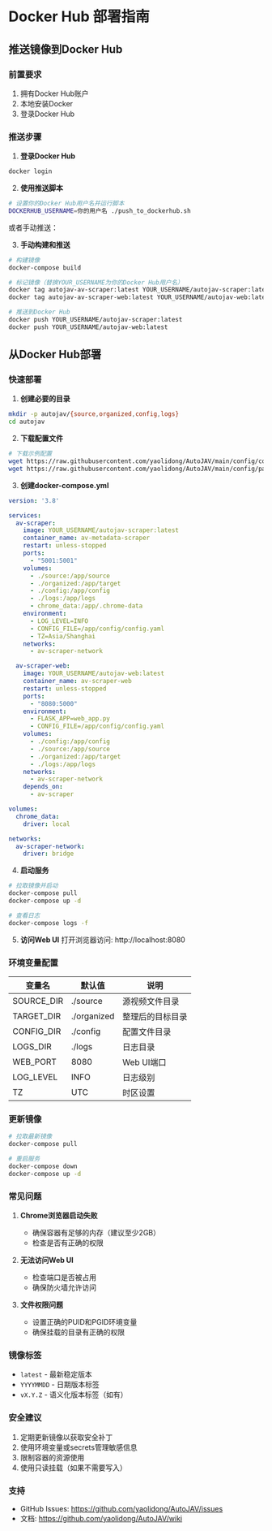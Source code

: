 # Docker Hub 部署指南

## 推送镜像到Docker Hub

### 前置要求
1. 拥有Docker Hub账户
2. 本地安装Docker
3. 登录Docker Hub

### 推送步骤

1. **登录Docker Hub**
```bash
docker login
```

2. **使用推送脚本**
```bash
# 设置你的Docker Hub用户名并运行脚本
DOCKERHUB_USERNAME=你的用户名 ./push_to_dockerhub.sh
```

或者手动推送：

3. **手动构建和推送**
```bash
# 构建镜像
docker-compose build

# 标记镜像（替换YOUR_USERNAME为你的Docker Hub用户名）
docker tag autojav-av-scraper:latest YOUR_USERNAME/autojav-scraper:latest
docker tag autojav-av-scraper-web:latest YOUR_USERNAME/autojav-web:latest

# 推送到Docker Hub
docker push YOUR_USERNAME/autojav-scraper:latest
docker push YOUR_USERNAME/autojav-web:latest
```

## 从Docker Hub部署

### 快速部署

1. **创建必要的目录**
```bash
mkdir -p autojav/{source,organized,config,logs}
cd autojav
```

2. **下载配置文件**
```bash
# 下载示例配置
wget https://raw.githubusercontent.com/yaolidong/AutoJAV/main/config/config.yaml -O config/config.yaml
wget https://raw.githubusercontent.com/yaolidong/AutoJAV/main/config/patterns.json -O config/patterns.json
```

3. **创建docker-compose.yml**
```yaml
version: '3.8'

services:
  av-scraper:
    image: YOUR_USERNAME/autojav-scraper:latest
    container_name: av-metadata-scraper
    restart: unless-stopped
    ports:
      - "5001:5001"
    volumes:
      - ./source:/app/source
      - ./organized:/app/target
      - ./config:/app/config
      - ./logs:/app/logs
      - chrome_data:/app/.chrome-data
    environment:
      - LOG_LEVEL=INFO
      - CONFIG_FILE=/app/config/config.yaml
      - TZ=Asia/Shanghai
    networks:
      - av-scraper-network

  av-scraper-web:
    image: YOUR_USERNAME/autojav-web:latest
    container_name: av-scraper-web
    restart: unless-stopped
    ports:
      - "8080:5000"
    environment:
      - FLASK_APP=web_app.py
      - CONFIG_FILE=/app/config/config.yaml
    volumes:
      - ./config:/app/config
      - ./source:/app/source
      - ./organized:/app/target
      - ./logs:/app/logs
    networks:
      - av-scraper-network
    depends_on:
      - av-scraper

volumes:
  chrome_data:
    driver: local

networks:
  av-scraper-network:
    driver: bridge
```

4. **启动服务**
```bash
# 拉取镜像并启动
docker-compose pull
docker-compose up -d

# 查看日志
docker-compose logs -f
```

5. **访问Web UI**
打开浏览器访问: http://localhost:8080

### 环境变量配置

| 变量名 | 默认值 | 说明 |
|--------|--------|------|
| SOURCE_DIR | ./source | 源视频文件目录 |
| TARGET_DIR | ./organized | 整理后的目标目录 |
| CONFIG_DIR | ./config | 配置文件目录 |
| LOGS_DIR | ./logs | 日志目录 |
| WEB_PORT | 8080 | Web UI端口 |
| LOG_LEVEL | INFO | 日志级别 |
| TZ | UTC | 时区设置 |

### 更新镜像

```bash
# 拉取最新镜像
docker-compose pull

# 重启服务
docker-compose down
docker-compose up -d
```

### 常见问题

1. **Chrome浏览器启动失败**
   - 确保容器有足够的内存（建议至少2GB）
   - 检查是否有正确的权限

2. **无法访问Web UI**
   - 检查端口是否被占用
   - 确保防火墙允许访问

3. **文件权限问题**
   - 设置正确的PUID和PGID环境变量
   - 确保挂载的目录有正确的权限

### 镜像标签

- `latest` - 最新稳定版本
- `YYYYMMDD` - 日期版本标签
- `vX.Y.Z` - 语义化版本标签（如有）

### 安全建议

1. 定期更新镜像以获取安全补丁
2. 使用环境变量或secrets管理敏感信息
3. 限制容器的资源使用
4. 使用只读挂载（如果不需要写入）

### 支持

- GitHub Issues: https://github.com/yaolidong/AutoJAV/issues
- 文档: https://github.com/yaolidong/AutoJAV/wiki